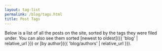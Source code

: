 ```yaml
---
layout: tag-list
permalink: /blog/tags.html
title: Post Tags
---
```


Below is a list of all the posts on the site, sorted by the tags they were filed under. You can also see them sorted [newest to oldest]({{ 'blog' | relative_url }}) or [by author]({{ 'blog/authors' | relative_url }}).

